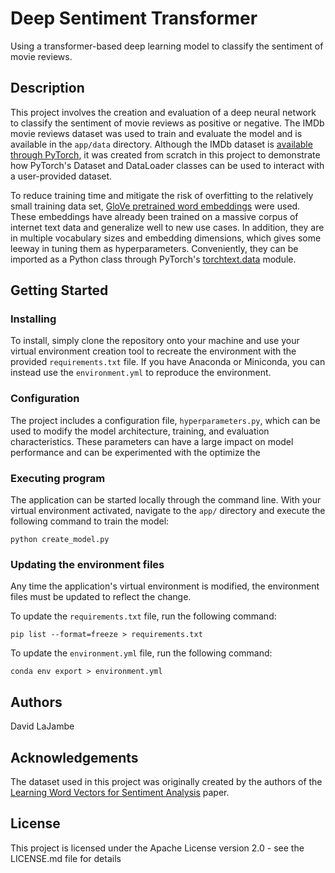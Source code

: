 # Deep Sentiment Transformer

Using a transformer-based deep learning model to classify the sentiment of movie reviews.

## Description

This project involves the creation and evaluation of a deep neural network to classify the sentiment of movie reviews as positive or negative. The IMDb movie reviews dataset was used to train and evaluate the model and is available in the `app/data` directory. Although the IMDb dataset is [available through PyTorch](https://pytorch.org/text/stable/datasets.html#imdb), it was created from scratch in this project to demonstrate how PyTorch's Dataset and DataLoader classes can be used to interact with a user-provided dataset.

To reduce training time and mitigate the risk of overfitting to the relatively small training data set, [GloVe pretrained word embeddings](https://nlp.stanford.edu/projects/glove/) were used. These embeddings have already been trained on a massive corpus of internet text data and generalize well to new use cases. In addition, they are in multiple vocabulary sizes and embedding dimensions, which gives some leeway in tuning them as hyperparameters. Conveniently, they can be imported as a Python class through PyTorch's [torchtext.data](https://torchtext.readthedocs.io/en/latest/vocab.html#glove) module.

## Getting Started

### Installing

To install, simply clone the repository onto your machine and use your virtual environment creation tool to recreate the environment with the provided `requirements.txt` file. If you have Anaconda or Miniconda, you can instead use the `environment.yml` to reproduce the environment.

### Configuration

The project includes a configuration file, `hyperparameters.py`, which can be used to modify the model architecture, training, and evaluation characteristics. These parameters can have a large impact on model performance and can be experimented with the optimize the 

### Executing program

The application can be started locally through the command line. With your virtual environment activated, navigate to the `app/` directory and execute the following command to train the model: 
```
python create_model.py
```

### Updating the environment files

Any time the application's virtual environment is modified, the environment files must be updated to reflect the change.

To update the `requirements.txt` file, run the following command:
```
pip list --format=freeze > requirements.txt
```
To update the `environment.yml` file, run the following command:
```
conda env export > environment.yml
```

## Authors

David LaJambe

## Acknowledgements

The dataset used in this project was originally created by the authors of the [Learning Word Vectors for Sentiment Analysis](https://aclanthology.org/P11-1015/) paper.

## License

This project is licensed under the Apache License version 2.0 - see the LICENSE.md file for details
